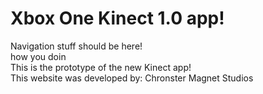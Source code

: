 <!DOCTYPE HTML>  
<html>
<head>
    <title>CS 228 Web Project</title>
<link rel="stylesheet" type="text/css" href="WebProjectKinectCSS.css"/>
      </head>
<body>
    <div class="wrapper">
        <div class="heading">
            <h1>Xbox One Kinect 1.0 app!</h1>
        </div>
    <div class="navigation">
        Navigation stuff should be here!
        </div>
        <div class="content">
            how you doin
             </div>
        <div class="sidebar">
            This is the prototype of the new Kinect app!
        </div>
        <div class="footer">
        This website was developed by: Chronster Magnet Studios 
        </div>
    </div>





</body>
</html>
